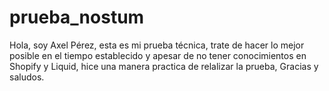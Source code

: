 # prueba_nostum
Hola, soy Axel Pérez, esta es mi prueba técnica, trate de hacer lo mejor posible en el tiempo establecido y apesar de no tener conocimientos en Shopify y Liquid, hice una manera practica de relalizar la prueba, Gracias y saludos.
